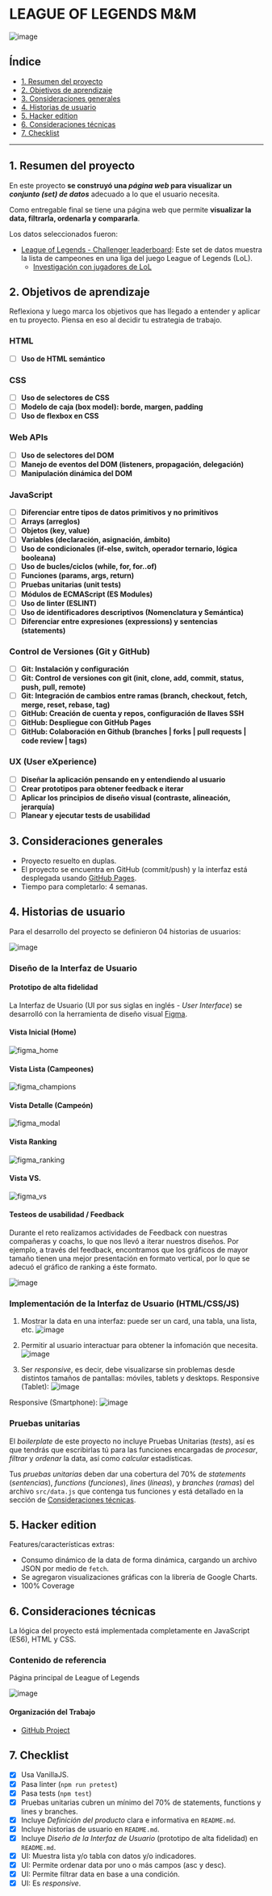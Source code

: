 # LEAGUE OF LEGENDS  M&M

![image](https://user-images.githubusercontent.com/74887104/142954442-37e67e67-286d-4612-a52e-aa067b6c7cf7.png)

## Índice

* [1. Resumen del proyecto](#1--resumen-del-proyecto)
* [2. Objetivos de aprendizaje](#2-objetivos-de-aprendizaje)
* [3. Consideraciones generales](#3-consideraciones-generales)
* [4. Historias de usuario](#4-historias-de-usuario)
* [5. Hacker edition](#5-hacker-edition)
* [6. Consideraciones técnicas](#6-consideraciones-técnicas)
* [7. Checklist](#7-checklist)

***

## 1. Resumen del proyecto

En este proyecto **se construyó una _página web_ para visualizar un
_conjunto (set) de datos_** adecuado a lo que el usuario
necesita.

Como entregable final se tiene una página web que permite **visualizar la data,
filtrarla, ordenarla y compararla**.

Los datos seleccionados fueron:

* [League of Legends - Challenger leaderboard](src/data/lol/lol.json):
  Este set de datos muestra la lista de campeones en una liga del
  juego League of Legends (LoL).
  - [Investigación con jugadores de LoL](src/data/lol/README.md)

## 2. Objetivos de aprendizaje

Reflexiona y luego marca los objetivos que has llegado a entender y aplicar en tu proyecto. Piensa en eso al decidir tu estrategia de trabajo.

### HTML

- [ ] **Uso de HTML semántico**

### CSS

- [ ] **Uso de selectores de CSS**
- [ ] **Modelo de caja (box model): borde, margen, padding**
- [ ] **Uso de flexbox en CSS**

### Web APIs

- [ ] **Uso de selectores del DOM**
- [ ] **Manejo de eventos del DOM (listeners, propagación, delegación)**
- [ ] **Manipulación dinámica del DOM**

### JavaScript

- [ ] **Diferenciar entre tipos de datos primitivos y no primitivos**
- [ ] **Arrays (arreglos)**
- [ ] **Objetos (key, value)**
- [ ] **Variables (declaración, asignación, ámbito)**
- [ ] **Uso de condicionales (if-else, switch, operador ternario, lógica booleana)**
- [ ] **Uso de bucles/ciclos (while, for, for..of)**
- [ ] **Funciones (params, args, return)**
- [ ] **Pruebas unitarias (unit tests)**
- [ ] **Módulos de ECMAScript (ES Modules)**
- [ ] **Uso de linter (ESLINT)**
- [ ] **Uso de identificadores descriptivos (Nomenclatura y Semántica)**
- [ ] **Diferenciar entre expresiones (expressions) y sentencias (statements)**

### Control de Versiones (Git y GitHub)

- [ ] **Git: Instalación y configuración**
- [ ] **Git: Control de versiones con git (init, clone, add, commit, status, push, pull, remote)**
- [ ] **Git: Integración de cambios entre ramas (branch, checkout, fetch, merge, reset, rebase, tag)**
- [ ] **GitHub: Creación de cuenta y repos, configuración de llaves SSH**
- [ ] **GitHub: Despliegue con GitHub Pages**
- [ ] **GitHub: Colaboración en Github (branches | forks | pull requests | code review | tags)**

### UX (User eXperience)

- [ ] **Diseñar la aplicación pensando en y entendiendo al usuario**
- [ ] **Crear prototipos para obtener feedback e iterar**
- [ ] **Aplicar los principios de diseño visual (contraste, alineación, jerarquía)**
- [ ] **Planear y ejecutar tests de usabilidad**

## 3. Consideraciones generales

* Proyecto resuelto en duplas.
* El proyecto se encuentra en GitHub (commit/push) y la
  interfaz está desplegada usando [GitHub Pages](https://pages.github.com/).
* Tiempo para completarlo: 4 semanas.

## 4. Historias de usuario

Para el desarrollo del proyecto se definieron 04 historias de usuarios:

![image](https://user-images.githubusercontent.com/74887104/142956390-67bd9156-8fa7-41fb-ab6d-fbb5534dde7d.png)

### Diseño de la Interfaz de Usuario

#### Prototipo de alta fidelidad

La Interfaz de Usuario (UI por sus siglas en inglés -
_User Interface_) se desarrolló con la herramienta de
diseño visual [Figma](https://www.figma.com/).

#### Vista Inicial (Home)
![figma_home](https://user-images.githubusercontent.com/74887104/142940888-cfe3c078-1f50-4ee7-b6a6-a0f46155a2aa.png)

#### Vista Lista (Campeones)
![figma_champions](https://user-images.githubusercontent.com/74887104/142941888-eb4c32b5-9df8-4a24-a9d4-a41bb9543f96.png)

#### Vista Detalle (Campeón)
![figma_modal](https://user-images.githubusercontent.com/74887104/142943094-d3bdf2dc-01f0-468b-9731-545953cd6db7.png)

#### Vista Ranking
![figma_ranking](https://user-images.githubusercontent.com/74887104/142944176-385b7e0b-9506-465c-92fc-1392f26241ea.png)

#### Vista VS.
![figma_vs](https://user-images.githubusercontent.com/74887104/142944207-4aac3bde-b2a8-4d1b-98b8-0a8664c1033e.png)

#### Testeos de usabilidad / Feedback

Durante el reto realizamos actividades de Feedback con nuestras compañeras y coachs, lo que nos llevó a iterar nuestros diseños. 
Por ejemplo, a través del feedback, encontramos que los gráficos de mayor tamaño tienen una mejor presentación en formato vertical, por lo que se adecuó el gráfico de ranking a éste formato.

![image](https://user-images.githubusercontent.com/74887104/142954897-87273ec3-115a-41fb-96d4-70d562fd4093.png)

### Implementación de la Interfaz de Usuario (HTML/CSS/JS)

1. Mostrar la data en una interfaz: puede ser un card, una tabla, una lista, etc.
![image](https://user-images.githubusercontent.com/74887104/142955144-6fea3914-ba26-4e10-a6ed-446e4f1167e0.png)

2. Permitir al usuario interactuar para obtener la infomación que necesita.
![image](https://user-images.githubusercontent.com/74887104/142955213-451cbfb0-32bd-4398-8be0-ab4686442c85.png)

4. Ser _responsive_, es decir, debe visualizarse sin problemas desde distintos tamaños de pantallas: móviles, tablets y desktops.
 Responsive (Tablet):
 ![image](https://user-images.githubusercontent.com/74887104/142955499-32fda2da-5e2f-4172-ac75-37162e642640.png)

 Responsive (Smartphone):
 ![image](https://user-images.githubusercontent.com/74887104/142955363-4a1d8548-16d2-4bdd-9431-6a085d7f5586.png)
  
### Pruebas unitarias

El _boilerplate_ de este proyecto no incluye Pruebas Unitarias (_tests_), así es
que  tendrás que escribirlas tú para las funciones encargadas de  _procesar_,
_filtrar_ y _ordenar_ la data, así como _calcular_ estadísticas.

Tus _pruebas unitarias_ deben dar una cobertura del 70% de _statements_
(_sentencias_), _functions_ (_funciones_), _lines_ (_líneas_), y _branches_
(_ramas_) del archivo `src/data.js` que contenga tus funciones y está detallado
en la sección de [Consideraciones técnicas](#srcdatajs).

## 5. Hacker edition

Features/características extras:

* Consumo dinámico de la data de forma dinámica, cargando un archivo JSON por medio de
  `fetch`.
* Se agregaron visualizaciones gráficas con la librería de Google Charts.
* 100% Coverage

## 6. Consideraciones técnicas

La lógica del proyecto está implementada completamente en JavaScript (ES6), HTML y CSS. 

### Contenido de referencia

Página principal de League of Legends

![image](https://user-images.githubusercontent.com/74887104/142956914-ffc117a4-88dc-4518-93d0-7354068073bf.png)

#### Organización del Trabajo

* [GitHub Project](https://github.com/marianagdeveloper/LIM016-data-lovers/projects/1)


## 7. Checklist

* [x] Usa VanillaJS.
* [x] Pasa linter (`npm run pretest`)
* [x] Pasa tests (`npm test`)
* [x] Pruebas unitarias cubren un mínimo del 70% de statements, functions y
  lines y branches.
* [x] Incluye _Definición del producto_ clara e informativa en `README.md`.
* [x] Incluye historias de usuario en `README.md`.
* [x] Incluye _Diseño de la Interfaz de Usuario_ (prototipo de alta fidelidad)
  en `README.md`.
* [x] UI: Muestra lista y/o tabla con datos y/o indicadores.
* [x] UI: Permite ordenar data por uno o más campos (asc y desc).
* [x] UI: Permite filtrar data en base a una condición.
* [x] UI: Es _responsive_.
